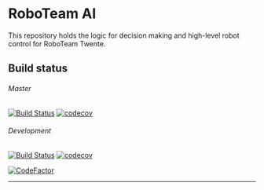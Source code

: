 # RoboTeam AI
This repository holds the logic for decision making and high-level robot control for RoboTeam Twente.


## Build status

###### Master    
[![Build Status](https://travis-ci.com/RoboTeamTwente/roboteam_ai.svg?branch=master)](https://travis-ci.com/RoboTeamTwente/roboteam_ai)
[![codecov](https://codecov.io/gh/RoboTeamTwente/roboteam_ai/branch/master/graph/badge.svg)](https://codecov.io/gh/RoboTeamTwente/roboteam_ai)


###### Development    
[![Build Status](https://travis-ci.com/RoboTeamTwente/roboteam_ai.svg?branch=development)](https://travis-ci.com/RoboTeamTwente/roboteam_ai)
[![codecov](https://codecov.io/gh/RoboTeamTwente/roboteam_ai/branch/development/graph/badge.svg)](https://codecov.io/gh/RoboTeamTwente/roboteam_ai)

[![CodeFactor](https://www.codefactor.io/repository/github/roboteamtwente/roboteam_ai/badge)](https://www.codefactor.io/repository/github/roboteamtwente/roboteam_ai)

---
